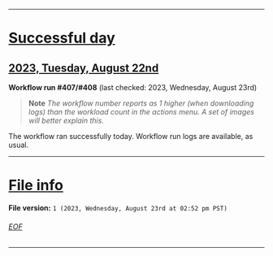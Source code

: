 
***

# [Successful day](#Successful-day)

## [2023, Tuesday, August 22nd](#2023-Tuesday-August-22nd)

**Workflow run #407/#408** (last checked: 2023, Wednesday, August 23rd)

> **Note** _The workflow number reports as 1 higher (when downloading logs) than the workload count in the actions menu. A set of images will better explain this._

The workflow ran successfully today. Workflow run logs are available, as usual.

***

# [File info](#File-info)

**File version:** `1 (2023, Wednesday, August 23rd at 02:52 pm PST)`

###### [EOF](#EOF)

***
